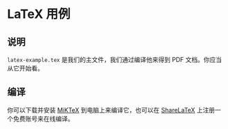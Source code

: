 
# LaTeX 用例

## 说明

`latex-example.tex` 是我们的主文件，我们通过编译他来得到 PDF 文档。你应当从它开始看。

## 编译

你可以下载并安装 [MiKTeX](https://miktex.org/) 到电脑上来编译它，也可以在 [ShareLaTeX](https://www.sharelatex.com) 上注册一个免费账号来在线编译。

